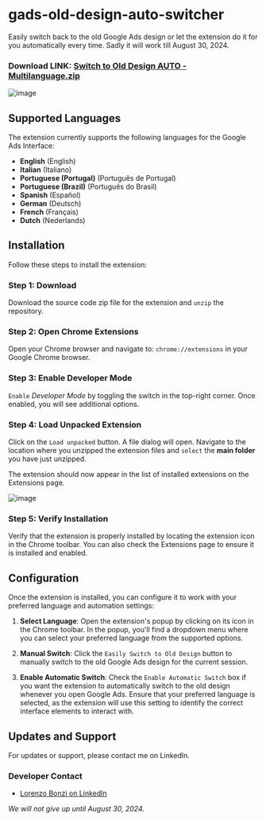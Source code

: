 # gads-old-design-auto-switcher
Easily switch back to the old Google Ads design or let the extension do it for you automatically every time. Sadly it will work till August 30, 2024. 


### Download LINK:  [Switch to Old Design AUTO - Multilanguage.zip](https://github.com/user-attachments/files/15944538/Switch.to.Old.Design.AUTO.-.Multilanguage.zip)

![image](https://github.com/lbonzi/gads-old-design-auto-switcher/assets/70207789/ec232663-6b17-4950-a0f8-2a3ae7948ed1)

## Supported Languages

The extension currently supports the following languages for the Google Ads Interface:

- **English** (English)
- **Italian** (Italiano)
- **Portuguese (Portugal)** (Português de Portugal)
- **Portuguese (Brazil)** (Português do Brasil)
- **Spanish** (Español)
- **German** (Deutsch)
- **French** (Français)
- **Dutch** (Nederlands)

## Installation
Follow these steps to install the extension:

### Step 1: Download
Download the source code zip file for the extension and `unzip` the repository.

### Step 2: Open Chrome Extensions
Open your Chrome browser and navigate to: `chrome://extensions` in your Google Chrome browser.

### Step 3: Enable Developer Mode
`Enable` _Developer Mode_ by toggling the switch in the top-right corner. Once enabled, you will see additional options.

### Step 4: Load Unpacked Extension
Click on the `Load unpacked` button. A file dialog will open. Navigate to the location where you unzipped the extension files and `select` the **main folder** you have just unzipped. 

The extension should now appear in the list of installed extensions on the Extensions page.

![image](https://github.com/lbonzi/gads-old-design-auto-switcher/assets/70207789/f4f1642d-57cc-4461-9b8f-882f0aefe1e6)

### Step 5: Verify Installation
Verify that the extension is properly installed by locating the extension icon in the Chrome toolbar. You can also check the Extensions page to ensure it is installed and enabled.


## Configuration
Once the extension is installed, you can configure it to work with your preferred language and automation settings:

1. **Select Language**: Open the extension's popup by clicking on its icon in the Chrome toolbar. In the popup, you'll find a dropdown menu where you can select your preferred language from the supported options.

2. **Manual Switch**: Click the `Easily Switch to Old Design` button to manually switch to the old Google Ads design for the current session.

3. **Enable Automatic Switch**: Check the `Enable Automatic Switch` box if you want the extension to automatically switch to the old design whenever you open Google Ads. Ensure that your preferred language is selected, as the extension will use this setting to identify the correct interface elements to interact with.

## Updates and Support
For updates or support, please contact me on LinkedIn.

### Developer Contact
- [Lorenzo Bonzi on LinkedIn](https://www.linkedin.com/in/lorenzo-bonzi/)

_We will not give up until August 30, 2024._
